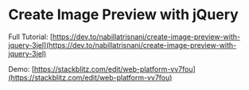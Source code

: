 # Create Image Preview with jQuery

Full Tutorial: [https://dev.to/nabillatrisnani/create-image-preview-with-jquery-3jel](https://dev.to/nabillatrisnani/create-image-preview-with-jquery-3jel)

Demo: [https://stackblitz.com/edit/web-platform-vv7fou](https://stackblitz.com/edit/web-platform-vv7fou)
